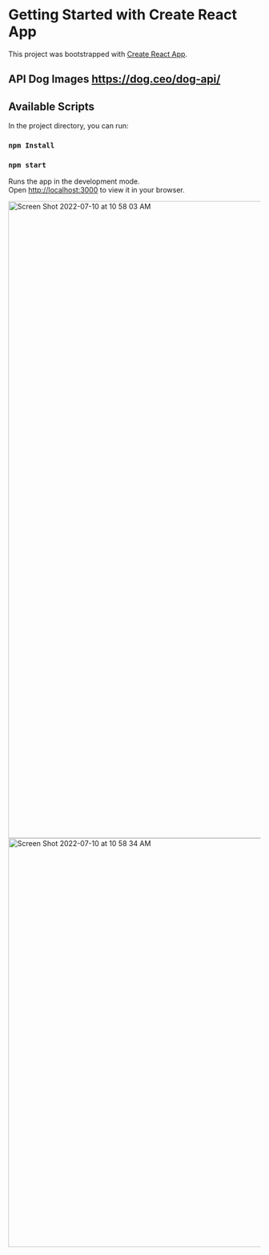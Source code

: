 # Getting Started with Create React App

This project was bootstrapped with [Create React App](https://github.com/facebook/create-react-app).

## API Dog Images https://dog.ceo/dog-api/

## Available Scripts

In the project directory, you can run:

### `npm Install`

### `npm start`

Runs the app in the development mode.\
Open [http://localhost:3000](http://localhost:3000) to view it in your browser.

<img width="1271" alt="Screen Shot 2022-07-10 at 10 58 03 AM" src="https://user-images.githubusercontent.com/49797771/178150444-a7fa3e5e-712f-40e9-83ba-38c4aef8b87f.png">
<img width="816" alt="Screen Shot 2022-07-10 at 10 58 34 AM" src="https://user-images.githubusercontent.com/49797771/178150448-6a98b39c-9822-4ccb-86d8-7fa1b2793b32.png">
